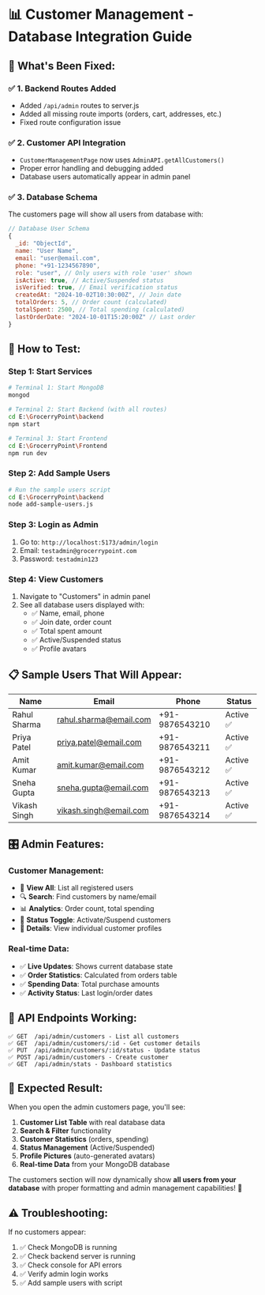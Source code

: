 # 📊 Customer Management - Database Integration Guide

## 🎯 What's Been Fixed:

### ✅ **1. Backend Routes Added**
- Added `/api/admin` routes to server.js
- Added all missing route imports (orders, cart, addresses, etc.)
- Fixed route configuration issue

### ✅ **2. Customer API Integration**
- `CustomerManagementPage` now uses `AdminAPI.getAllCustomers()`
- Proper error handling and debugging added
- Database users automatically appear in admin panel

### ✅ **3. Database Schema**
The customers page will show all users from database with:

```javascript
// Database User Schema
{
  _id: "ObjectId",
  name: "User Name",
  email: "user@email.com", 
  phone: "+91-1234567890",
  role: "user", // Only users with role 'user' shown
  isActive: true, // Active/Suspended status
  isVerified: true, // Email verification status
  createdAt: "2024-10-02T10:30:00Z", // Join date
  totalOrders: 5, // Order count (calculated)
  totalSpent: 2500, // Total spending (calculated)
  lastOrderDate: "2024-10-01T15:20:00Z" // Last order
}
```

## 🚀 **How to Test:**

### **Step 1: Start Services**
```bash
# Terminal 1: Start MongoDB
mongod

# Terminal 2: Start Backend (with all routes)
cd E:\GrocerryPoint\backend
npm start

# Terminal 3: Start Frontend  
cd E:\GrocerryPoint\Frontend
npm run dev
```

### **Step 2: Add Sample Users**
```bash
# Run the sample users script
cd E:\GrocerryPoint\backend
node add-sample-users.js
```

### **Step 3: Login as Admin**
1. Go to: `http://localhost:5173/admin/login`
2. Email: `testadmin@grocerrypoint.com`
3. Password: `testadmin123`

### **Step 4: View Customers**
1. Navigate to "Customers" in admin panel
2. See all database users displayed with:
   - ✅ Name, email, phone
   - ✅ Join date, order count
   - ✅ Total spent amount  
   - ✅ Active/Suspended status
   - ✅ Profile avatars

## 📋 **Sample Users That Will Appear:**

| Name | Email | Phone | Status |
|------|--------|--------|---------|
| Rahul Sharma | rahul.sharma@email.com | +91-9876543210 | Active ✅ |
| Priya Patel | priya.patel@email.com | +91-9876543211 | Active ✅ |
| Amit Kumar | amit.kumar@email.com | +91-9876543212 | Active ✅ |
| Sneha Gupta | sneha.gupta@email.com | +91-9876543213 | Active ✅ |
| Vikash Singh | vikash.singh@email.com | +91-9876543214 | Active ✅ |

## 🎛️ **Admin Features:**

### **Customer Management:**
- 👀 **View All**: List all registered users
- 🔍 **Search**: Find customers by name/email
- 📊 **Analytics**: Order count, total spending
- 🔄 **Status Toggle**: Activate/Suspend customers  
- 👤 **Details**: View individual customer profiles

### **Real-time Data:**
- ✅ **Live Updates**: Shows current database state
- ✅ **Order Statistics**: Calculated from orders table
- ✅ **Spending Data**: Total purchase amounts
- ✅ **Activity Status**: Last login/order dates

## 🔧 **API Endpoints Working:**

```
✅ GET  /api/admin/customers - List all customers
✅ GET  /api/admin/customers/:id - Get customer details  
✅ PUT  /api/admin/customers/:id/status - Update status
✅ POST /api/admin/customers - Create customer
✅ GET  /api/admin/stats - Dashboard statistics
```

## 🎯 **Expected Result:**

When you open the admin customers page, you'll see:

1. **Customer List Table** with real database data
2. **Search & Filter** functionality 
3. **Customer Statistics** (orders, spending)
4. **Status Management** (Active/Suspended)
5. **Profile Pictures** (auto-generated avatars)
6. **Real-time Data** from your MongoDB database

The customers section will now dynamically show **all users from your database** with proper formatting and admin management capabilities! 🎉

## ⚠️ **Troubleshooting:**

If no customers appear:
1. ✅ Check MongoDB is running
2. ✅ Check backend server is running  
3. ✅ Check console for API errors
4. ✅ Verify admin login works
5. ✅ Add sample users with script